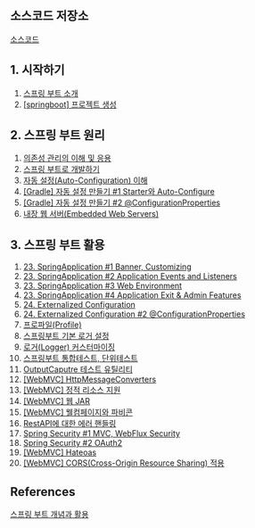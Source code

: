 ## 소스코드 저장소
[소스코드](https://github.com/yonghwankim-dev/springboot_study)

## 1. 시작하기
1. [스프링 부트 소개](https://yonghwankim-dev.tistory.com/504)
2. [\[springboot\] 프로젝트 생성](https://yonghwankim-dev.tistory.com/503)

## 2. 스프링 부트 원리
1. [의존성 관리의 이해 및 응용](https://yonghwankim-dev.tistory.com/505)
2. [스프링 부트로 개발하기](https://yonghwankim-dev.tistory.com/506)
3. [자동 설정(Auto-Configuration) 이해](https://yonghwankim-dev.tistory.com/507)
4. [\[Gradle\] 자동 설정 만들기 #1 Starter와 Auto-Configure](https://yonghwankim-dev.tistory.com/508)
5. [\[Gradle\] 자동 설정 만들기 #2 @ConfigurationProperties](https://yonghwankim-dev.tistory.com/510)
6. [내장 웹 서버(Embedded Web Servers)](https://yonghwankim-dev.tistory.com/520)

## 3. 스프링 부트 활용
1. [23. SpringApplication #1 Banner, Customizing](https://yonghwankim-dev.tistory.com/530)
2. [23. SpringApplication #2 Application Events and Listeners](https://yonghwankim-dev.tistory.com/530)
3. [23. SpringApplication #3 Web Environment](https://yonghwankim-dev.tistory.com/531)
4. [23. SpringApplication #4 Application Exit & Admin Features](https://yonghwankim-dev.tistory.com/532)
5. [24. Externalized Configuration](https://yonghwankim-dev.tistory.com/533)
6. [24. Externalized Configuration #2 @ConfigurationProperties](https://yonghwankim-dev.tistory.com/534)
7. [프로파일(Profile)](https://yonghwankim-dev.tistory.com/545)
8. [스프링부트 기본 로거 설정](https://yonghwankim-dev.tistory.com/546)
9. [로거(Logger) 커스터마이징](https://yonghwankim-dev.tistory.com/547)
10. [스프링부트 통합테스트, 단위테스트](https://yonghwankim-dev.tistory.com/549)
11. [OutputCaputre 테스트 유틸리티](https://yonghwankim-dev.tistory.com/548)
12. [\[WebMVC\] HttpMessageConverters](https://yonghwankim-dev.tistory.com/550)
13. [\[WebMVC\] 정적 리소스 지원](https://yonghwankim-dev.tistory.com/551)
14. [\[WebMVC\] 웹 JAR](https://yonghwankim-dev.tistory.com/552)
15. [\[WebMVC\] 웰컴페이지와 파비콘](https://yonghwankim-dev.tistory.com/553)
16. [RestAPI에 대한 에러 핸들링](https://yonghwankim-dev.tistory.com/556)
17. [Spring Security #1 MVC, WebFlux Security](https://yonghwankim-dev.tistory.com/557)
18. [Spring Security #2 OAuth2](https://yonghwankim-dev.tistory.com/558)
19. [\[WebMVC\] Hateoas](https://yonghwankim-dev.tistory.com/568)
20. [\[WebMVC\] CORS(Cross-Origin Resource Sharing) 적용](https://yonghwankim-dev.tistory.com/569)

## References
[스프링 부트 개념과 활용](https://www.inflearn.com/course/%EC%8A%A4%ED%94%84%EB%A7%81%EB%B6%80%ED%8A%B8/dashboard)




